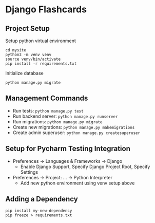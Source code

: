 # Django Flashcards

## Project Setup

Setup python virtual environment
```shell
cd mysite
python3 -m venv venv
source venv/bin/activate
pip install -r requirements.txt
```

Initialize database
```shell
python manage.py migrate
```

## Management Commands

* Run tests: `python manage.py test`
* Run backend server: `python manage.py runserver`
* Run migrations: `python manage.py migrate`
* Create new migrations: `python manage.py makemigrations`
* Create admin superuser: `python manage.py createsuperuser`

## Setup for Pycharm Testing Integration
* Preferences → Languages & Frameworks → Django
  * Enable Django Support, Specify Django Project Root, Specify Settings
* Preferences → Project: ... → Python Interpreter
  * Add new python environment using venv setup above

## Adding a Dependency

```shell
pip install my-new-dependency
pip freeze > requirements.txt
```

